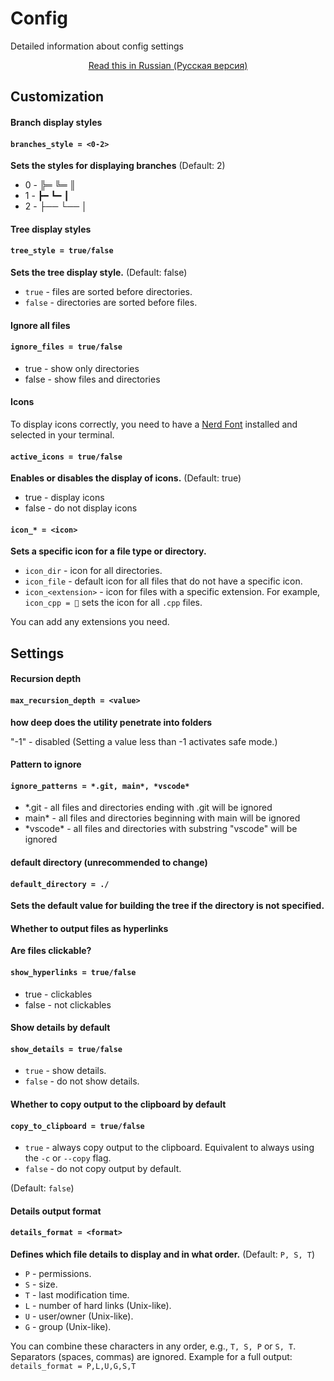 # Config 

Detailed information about config settings

<p align="center">
  <a href="ru/CONFIG_ru.md">Read this in Russian (Русская версия)</a>
</p>


## Customization


#### Branch display styles

#### `branches_style = <0-2>`

**Sets the styles for displaying branches** 
(Default: 2)
- 0 - ╠═ ╚═ ║
- 1 - ┣━ ┗━ ┃
- 2 - ├── └── │


#### Tree display styles

#### `tree_style = true/false`

**Sets the tree display style.**
(Default: false)

- `true` - files are sorted before directories.
- `false` - directories are sorted before files.


#### Ignore all files

#### `ignore_files = true/false`
- true - show only directories
- false - show files and directories


#### Icons

To display icons correctly, you need to have a [Nerd Font](https://www.nerdfonts.com/) installed and selected in your terminal.

#### `active_icons = true/false`

**Enables or disables the display of icons.**
(Default: true)

- true - display icons
- false - do not display icons


#### `icon_* = <icon>`

**Sets a specific icon for a file type or directory.**

- `icon_dir` - icon for all directories.
- `icon_file` - default icon for all files that do not have a specific icon.
- `icon_<extension>` - icon for files with a specific extension. For example, `icon_cpp = ` sets the icon for all `.cpp` files.

You can add any extensions you need.



## Settings



#### Recursion depth

#### `max_recursion_depth = <value>`

**how deep does the utility penetrate into folders**

"-1" - disabled
(Setting a value less than -1 activates safe mode.)


#### Pattern to ignore
#### `ignore_patterns = *.git, main*, *vscode*` 

- *.git - all files and directories ending with .git will be ignored
- main* - all files and directories beginning with main will be ignored
- \*vscode* - all files and directories with substring "vscode" will be ignored


#### default directory (unrecommended to change)
#### `default_directory = ./`

**Sets the default value for building the tree if the directory is not specified.**


#### Whether to output files as hyperlinks
**Are files clickable?**
#### `show_hyperlinks = true/false`

- true - clickables
- false - not clickables


#### Show details by default
#### `show_details = true/false`

- `true` - show details.
- `false` - do not show details.


#### Whether to copy output to the clipboard by default
#### `copy_to_clipboard = true/false`

- `true` - always copy output to the clipboard. Equivalent to always using the `-c` or `--copy` flag.
- `false` - do not copy output by default.

(Default: `false`)


#### Details output format
#### `details_format = <format>`
**Defines which file details to display and in what order.**
(Default: `P, S, T`)

- `P` - permissions.
- `S` - size.
- `T` - last modification time.
- `L` - number of hard links (Unix-like).
- `U` - user/owner (Unix-like).
- `G` - group (Unix-like).

You can combine these characters in any order, e.g., `T, S, P` or `S, T`. Separators (spaces, commas) are ignored.
Example for a full output: `details_format = P,L,U,G,S,T`